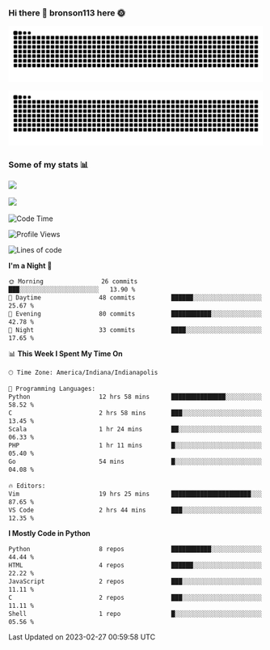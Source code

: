 ### Hi there 👋 bronson113 here 🌞
<div align="center">

![GitHub Snake Light](https://raw.githubusercontent.com/bronson113/bronson113/snake/github-snake.svg#gh-light-mode-only)

![GitHub Snake dark](https://raw.githubusercontent.com/bronson113/bronson113/snake/github-snake-dark.svg#gh-dark-mode-only)

</div>

### Some of my stats 📊
![](https://github-readme-stats-sigma-five.vercel.app/api?username=bronson113&theme=transparent&show_icons=true)

![](https://github-readme-stats-sigma-five.vercel.app/api/top-langs/?username=bronson113&theme=transparent&layout=compact&card_width=445)



<!--START_SECTION:waka-->
![Code Time](http://img.shields.io/badge/Code%20Time-74%20hrs%2013%20mins-blue)

![Profile Views](http://img.shields.io/badge/Profile%20Views-5-blue)

![Lines of code](https://img.shields.io/badge/From%20Hello%20World%20I%27ve%20Written-201.3%20thousand%20lines%20of%20code-blue)

**I'm a Night 🦉** 

```text
🌞 Morning                26 commits          ███░░░░░░░░░░░░░░░░░░░░░░   13.90 % 
🌆 Daytime                48 commits          ██████░░░░░░░░░░░░░░░░░░░   25.67 % 
🌃 Evening                80 commits          ███████████░░░░░░░░░░░░░░   42.78 % 
🌙 Night                  33 commits          ████░░░░░░░░░░░░░░░░░░░░░   17.65 % 
```


📊 **This Week I Spent My Time On** 

```text
🕑︎ Time Zone: America/Indiana/Indianapolis

💬 Programming Languages: 
Python                   12 hrs 58 mins      ███████████████░░░░░░░░░░   58.52 % 
C                        2 hrs 58 mins       ███░░░░░░░░░░░░░░░░░░░░░░   13.45 % 
Scala                    1 hr 24 mins        ██░░░░░░░░░░░░░░░░░░░░░░░   06.33 % 
PHP                      1 hr 11 mins        █░░░░░░░░░░░░░░░░░░░░░░░░   05.40 % 
Go                       54 mins             █░░░░░░░░░░░░░░░░░░░░░░░░   04.08 % 

🔥 Editors: 
Vim                      19 hrs 25 mins      ██████████████████████░░░   87.65 % 
VS Code                  2 hrs 44 mins       ███░░░░░░░░░░░░░░░░░░░░░░   12.35 % 
```

**I Mostly Code in Python** 

```text
Python                   8 repos             ███████████░░░░░░░░░░░░░░   44.44 % 
HTML                     4 repos             ██████░░░░░░░░░░░░░░░░░░░   22.22 % 
JavaScript               2 repos             ███░░░░░░░░░░░░░░░░░░░░░░   11.11 % 
C                        2 repos             ███░░░░░░░░░░░░░░░░░░░░░░   11.11 % 
Shell                    1 repo              █░░░░░░░░░░░░░░░░░░░░░░░░   05.56 % 
```




 Last Updated on 2023-02-27 00:59:58 UTC
<!--END_SECTION:waka-->
